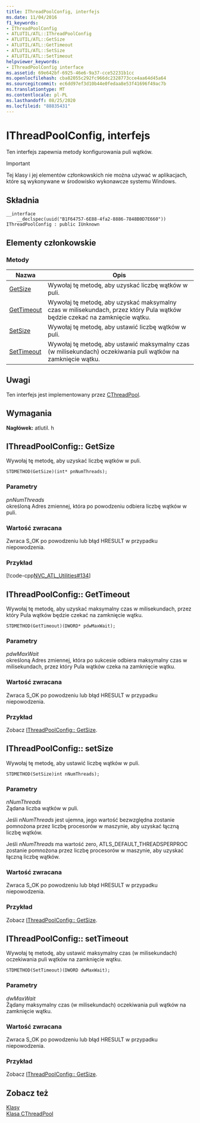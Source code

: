 ```yaml
---
title: IThreadPoolConfig, interfejs
ms.date: 11/04/2016
f1_keywords:
- IThreadPoolConfig
- ATLUTIL/ATL::IThreadPoolConfig
- ATLUTIL/ATL::GetSize
- ATLUTIL/ATL::GetTimeout
- ATLUTIL/ATL::SetSize
- ATLUTIL/ATL::SetTimeout
helpviewer_keywords:
- IThreadPoolConfig interface
ms.assetid: 69e642bf-6925-46e6-9a37-cce52231b1cc
ms.openlocfilehash: cba82055c292fc966dc2328773cce4aa64d45a64
ms.sourcegitcommit: ec6dd97ef3d10b44e0fedaa8e53f41696f49ac7b
ms.translationtype: MT
ms.contentlocale: pl-PL
ms.lasthandoff: 08/25/2020
ms.locfileid: "88835431"
---
```

# <a name="ithreadpoolconfig-interface"></a>IThreadPoolConfig, interfejs

Ten interfejs zapewnia metody konfigurowania puli wątków.

> [!IMPORTANT]
> Tej klasy i jej elementów członkowskich nie można używać w aplikacjach, które są wykonywane w środowisko wykonawcze systemu Windows.

## <a name="syntax"></a>Składnia

```
__interface
    __declspec(uuid("B1F64757-6E88-4fa2-8886-7848B0D7E660")) IThreadPoolConfig : public IUnknown
```

## <a name="members"></a>Elementy członkowskie

### <a name="methods"></a>Metody

|Nazwa|Opis|
|-|-|
|[GetSize](#getsize)|Wywołaj tę metodę, aby uzyskać liczbę wątków w puli.|
|[GetTimeout](#gettimeout)|Wywołaj tę metodę, aby uzyskać maksymalny czas w milisekundach, przez który Pula wątków będzie czekać na zamknięcie wątku.|
|[SetSize](#setsize)|Wywołaj tę metodę, aby ustawić liczbę wątków w puli.|
|[SetTimeout](#settimeout)|Wywołaj tę metodę, aby ustawić maksymalny czas (w milisekundach) oczekiwania puli wątków na zamknięcie wątku.|

## <a name="remarks"></a>Uwagi

Ten interfejs jest implementowany przez [CThreadPool](../../atl/reference/cthreadpool-class.md).

## <a name="requirements"></a>Wymagania

**Nagłówek:** atlutil. h

## <a name="ithreadpoolconfiggetsize"></a><a name="getsize"></a> IThreadPoolConfig:: GetSize

Wywołaj tę metodę, aby uzyskać liczbę wątków w puli.

```
STDMETHOD(GetSize)(int* pnNumThreads);
```

### <a name="parameters"></a>Parametry

*pnNumThreads*<br/>
określoną Adres zmiennej, która po powodzeniu odbiera liczbę wątków w puli.

### <a name="return-value"></a>Wartość zwracana

Zwraca S_OK po powodzeniu lub błąd HRESULT w przypadku niepowodzenia.

### <a name="example"></a>Przykład

[!code-cpp[NVC_ATL_Utilities#134](../../atl/codesnippet/cpp/ithreadpoolconfig-interface_1.cpp)]

## <a name="ithreadpoolconfiggettimeout"></a><a name="gettimeout"></a> IThreadPoolConfig:: GetTimeout

Wywołaj tę metodę, aby uzyskać maksymalny czas w milisekundach, przez który Pula wątków będzie czekać na zamknięcie wątku.

```
STDMETHOD(GetTimeout)(DWORD* pdwMaxWait);
```

### <a name="parameters"></a>Parametry

*pdwMaxWait*<br/>
określoną Adres zmiennej, która po sukcesie odbiera maksymalny czas w milisekundach, przez który Pula wątków czeka na zamknięcie wątku.

### <a name="return-value"></a>Wartość zwracana

Zwraca S_OK po powodzeniu lub błąd HRESULT w przypadku niepowodzenia.

### <a name="example"></a>Przykład

Zobacz [IThreadPoolConfig:: GetSize](#getsize).

## <a name="ithreadpoolconfigsetsize"></a><a name="setsize"></a> IThreadPoolConfig:: setSize

Wywołaj tę metodę, aby ustawić liczbę wątków w puli.

```
STDMETHOD(SetSize)int nNumThreads);
```

### <a name="parameters"></a>Parametry

*nNumThreads*<br/>
Żądana liczba wątków w puli.

Jeśli *nNumThreads* jest ujemna, jego wartość bezwzględna zostanie pomnożona przez liczbę procesorów w maszynie, aby uzyskać łączną liczbę wątków.

Jeśli *nNumThreads* ma wartość zero, ATLS_DEFAULT_THREADSPERPROC zostanie pomnożona przez liczbę procesorów w maszynie, aby uzyskać łączną liczbę wątków.

### <a name="return-value"></a>Wartość zwracana

Zwraca S_OK po powodzeniu lub błąd HRESULT w przypadku niepowodzenia.

### <a name="example"></a>Przykład

Zobacz [IThreadPoolConfig:: GetSize](#getsize).

## <a name="ithreadpoolconfigsettimeout"></a><a name="settimeout"></a> IThreadPoolConfig:: setTimeout

Wywołaj tę metodę, aby ustawić maksymalny czas (w milisekundach) oczekiwania puli wątków na zamknięcie wątku.

```
STDMETHOD(SetTimeout)(DWORD dwMaxWait);
```

### <a name="parameters"></a>Parametry

*dwMaxWait*<br/>
Żądany maksymalny czas (w milisekundach) oczekiwania puli wątków na zamknięcie wątku.

### <a name="return-value"></a>Wartość zwracana

Zwraca S_OK po powodzeniu lub błąd HRESULT w przypadku niepowodzenia.

### <a name="example"></a>Przykład

Zobacz [IThreadPoolConfig:: GetSize](#getsize).

## <a name="see-also"></a>Zobacz też

[Klasy](../../atl/reference/atl-classes.md)<br/>
[Klasa CThreadPool](../../atl/reference/cthreadpool-class.md)
